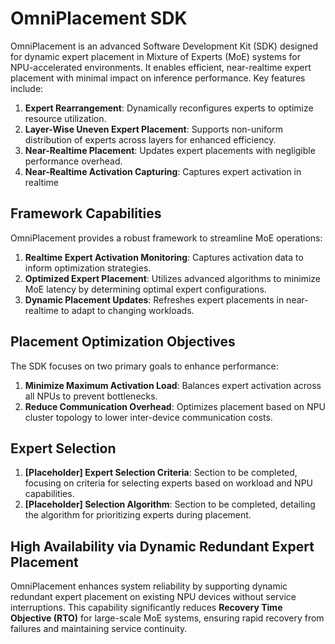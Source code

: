 # OmniPlacement SDK

OmniPlacement is an advanced Software Development Kit (SDK) designed for dynamic expert placement in Mixture of Experts (MoE) systems for NPU-accelerated environments. It enables efficient, near-realtime expert placement with minimal impact on inference performance. Key features include:

1. **Expert Rearrangement**: Dynamically reconfigures experts to optimize resource utilization.
2. **Layer-Wise Uneven Expert Placement**: Supports non-uniform distribution of experts across layers for enhanced efficiency.
3. **Near-Realtime Placement**: Updates expert placements with negligible performance overhead.
4. **Near-Realtime Activation Capturing**: Captures expert activation in realtime

## Framework Capabilities
OmniPlacement provides a robust framework to streamline MoE operations:

1. **Realtime Expert Activation Monitoring**: Captures activation data to inform optimization strategies.
2. **Optimized Expert Placement**: Utilizes advanced algorithms to minimize MoE latency by determining optimal expert configurations.
3. **Dynamic Placement Updates**: Refreshes expert placements in near-realtime to adapt to changing workloads.

## Placement Optimization Objectives
The SDK focuses on two primary goals to enhance performance:

1. **Minimize Maximum Activation Load**: Balances expert activation across all NPUs to prevent bottlenecks.
2. **Reduce Communication Overhead**: Optimizes placement based on NPU cluster topology to lower inter-device communication costs.

## Expert Selection
1. **[Placeholder] Expert Selection Criteria**: Section to be completed, focusing on criteria for selecting experts based on workload and NPU capabilities.
2. **[Placeholder] Selection Algorithm**: Section to be completed, detailing the algorithm for prioritizing experts during placement.

## High Availability via Dynamic Redundant Expert Placement
OmniPlacement enhances system reliability by supporting dynamic redundant expert placement on existing NPU devices without service interruptions. This capability significantly reduces **Recovery Time Objective (RTO)** for large-scale MoE systems, ensuring rapid recovery from failures and maintaining service continuity.